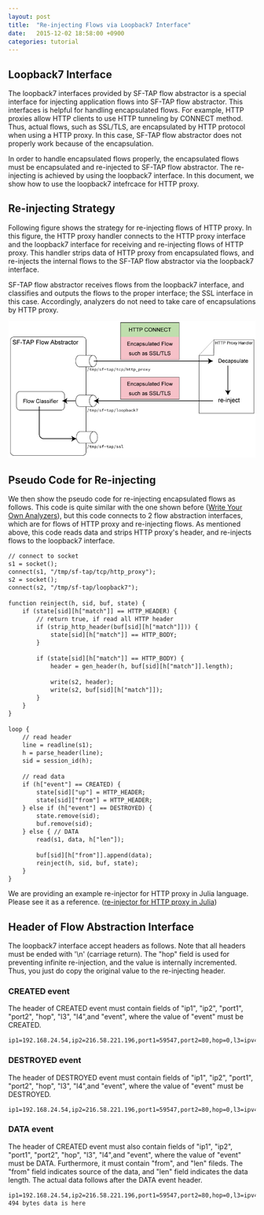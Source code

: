 ```yaml
---
layout: post
title:  "Re-injecting Flows via Loopback7 Interface"
date:   2015-12-02 18:58:00 +0900
categories: tutorial
---
```


## Loopback7 Interface

The loopback7 interfaces provided by SF-TAP flow abstractor is a special interface for injecting application flows into SF-TAP flow abstractor.
This interfaces is helpful for handling encapsulated flows.
For example, HTTP proxies allow HTTP clients to use HTTP tunneling by CONNECT method.
Thus, actual flows, such as SSL/TLS, are encapsulated by HTTP protocol
when using a HTTP proxy.
In this case, SF-TAP flow abstractor does not properly work because of
the encapsulation.

In order to handle encapsulated flows properly,
the encapsulated flows must be encapsulated and re-injected to SF-TAP flow abstractor.
The re-injecting is achieved by using the loopback7 interface.
In this document, we show how to use the loopback7 intefrcace for HTTP proxy.

## Re-injecting Strategy

Following figure shows the strategy for re-injecting flows of HTTP proxy.
In this figure, the HTTP proxy handler connects to the HTTP proxy interface
and the loopback7 interface for receiving and re-injecting flows of HTTP proxy.
This handler strips data of HTTP proxy from encapsulated flows,
and re-injects the internal flows to the SF-TAP flow abstractor
via the loopback7 interface.

SF-TAP flow abstractor receives flows from the loopback7 interface,
and classifies and outputs the flows to the proper interface;
the SSL interface in this case.
Accordingly, analyzers do not need to take care of encapsulations by HTTP proxy.

![loopaback7 loopback7](/assets/loopback7_if.png)

## Pseudo Code for Re-injecting

We then show the pseudo code for re-injecting encapsulated flows as follows.
This code is quite similar with the one shown before ([Write Your Own Analyzers](tutorial/2015/11/21/write-your-own-analyzers.html "Write Your Own Analyzers")),
but this code connects to 2 flow abstraction interfaces,
which are for flows of HTTP proxy and re-injecting flows.
As mentioned above, this code reads data and strips HTTP proxy's header,
and re-injects flows to the loopback7 interface.

    // connect to socket
    s1 = socket();
    connect(s1, "/tmp/sf-tap/tcp/http_proxy");
    s2 = socket();
    connect(s2, "/tmp/sf-tap/loopback7");
    
    function reinject(h, sid, buf, state) {
        if (state[sid][h["match"]] == HTTP_HEADER) {
            // return true, if read all HTTP header
            if (strip_http_header(buf[sid][h["match"]])) {
                state[sid][h["match"]] == HTTP_BODY;
            }
            
            if (state[sid][h["match"]] == HTTP_BODY) {
                header = gen_header(h, buf[sid][h["match"]].length);
                
                write(s2, header);
                write(s2, buf[sid][h["match"]]);
            }
        }
    }
    
    loop {
        // read header
        line = readline(s1);
        h = parse_header(line);
        sid = session_id(h);
        
        // read data
        if (h["event"] == CREATED) {
            state[sid]["up"] = HTTP_HEADER;
            state[sid]["from"] = HTTP_HEADER;
        } else if (h["event"] == DESTROYED) {
            state.remove(sid);
            buf.remove(sid);
        } else { // DATA
            read(s1, data, h["len"]);
            
            buf[sid][h["from"]].append(data);
            reinject(h, sid, buf, state);
        }
    }

We are providing an example re-injector for HTTP proxy in Julia language.
Please see it as a reference. 
([re-injector for HTTP proxy in Julia](https://github.com/SF-TAP/protocol-parser/blob/master/http_proxy/sftap_http_proxy.jl "re-injector for HTTP proxy in Julia"))

## Header of Flow Abstraction Interface

The loopback7 interface accept headers as follows.
Note that all headers must be ended with '\n' (carriage return).
The "hop" field is used for preventing infinite re-injection,
and the value is internally incremented.
Thus, you just do copy the original value to the re-injecting header.

### CREATED event

The header of CREATED event must contain fields of "ip1", "ip2", "port1", "port2", "hop", "l3", "l4",and "event", where the value of "event" must be CREATED.

    ip1=192.168.24.54,ip2=216.58.221.196,port1=59547,port2=80,hop=0,l3=ipv4,l4=tcp,event=CREATED\n

### DESTROYED event

The header of DESTROYED event must contain fields of "ip1", "ip2", "port1", "port2", "hop", "l3", "l4",and "event", where the value of "event" must be DESTROYED.

    ip1=192.168.24.54,ip2=216.58.221.196,port1=59547,port2=80,hop=0,l3=ipv4,l4=tcp,event=DESTROYED\n

### DATA event

The header of CREATED event must also contain fields of "ip1", "ip2", "port1", "port2", "hop", "l3", "l4",and "event", where the value of "event" must be DATA.
Furthermore, it must contain "from", and "len" fileds.
The "from" field indicates source of the data,
and "len" field indicates the data length.
The actual data follows after the DATA event header.

    ip1=192.168.24.54,ip2=216.58.221.196,port1=59547,port2=80,hop=0,l3=ipv4,l4=tcp,event=DATA,from=2,len=494\n
    494 bytes data is here
